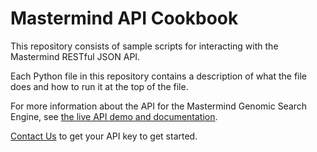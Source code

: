 # Mastermind API Cookbook

This repository consists of sample scripts for interacting with the
Mastermind RESTful JSON API.

Each Python file in this repository contains a description of what the
file does and how to run it at the top of the file.

For more information about the API for the Mastermind Genomic Search
Engine, see [the live API demo and
documentation](https://mastermind.genomenon.com/api/).

[Contact Us](https://www.genomenon.com/contact/) to get your API key to
get started.
